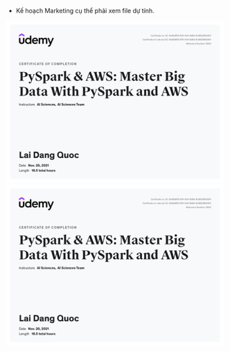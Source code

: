 
- Kế hoạch Marketing cụ thể phải xem file dự tính.


[![alt text](udemy_certificate/1.pyspark_aws.jpg)](https://www.udemy.com/certificate/UC-0e59df58-f2f4-4b1f-8d8d-8c992d95d354/)
[![alt text](./udemy_certificate/1.pyspark_aws.jpg)](https://www.udemy.com/certificate/UC-0e59df58-f2f4-4b1f-8d8d-8c992d95d354/)
